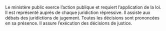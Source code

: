 Le ministère public exerce l’action publique et requiert l’application de la loi.
Il est représenté auprès de chaque juridiction répressive.
Il assiste aux débats des juridictions de jugement. Toutes les décisions sont prononcées en sa présence.
Il assure l’exécution des décisions de justice.